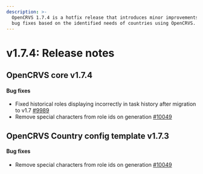 ```yaml
---
description: >-
  OpenCRVS 1.7.4 is a hotfix release that introduces minor improvements and  
  bug fixes based on the identified needs of countries using OpenCRVS.
---
```


# v1.7.4: Release notes

## OpenCRVS core v1.7.4

#### Bug fixes

- Fixed historical roles displaying incorrectly in task history after migration to v1.7 [#9989](https://github.com/opencrvs/opencrvs-core/issues/9989)
- Remove special characters from role ids on generation [#10049](https://github.com/opencrvs/opencrvs-core/issues/10049)

## OpenCRVS Country config template v1.7.3

#### Bug fixes

- Remove special characters from role ids on generation [#10049](https://github.com/opencrvs/opencrvs-core/issues/10049)
